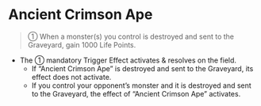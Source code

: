 # Ancient Crimson Ape

> ① When a monster(s) you control is destroyed and sent to the Graveyard, gain 1000 Life Points.

*   The ① mandatory Trigger Effect activates & resolves on the field.
    *   If “Ancient Crimson Ape” is destroyed and sent to the Graveyard, its effect does not activate.
    *   If you control your opponent’s monster and it is destroyed and sent to the Graveyard, the effect of “Ancient Crimson Ape” activates.
